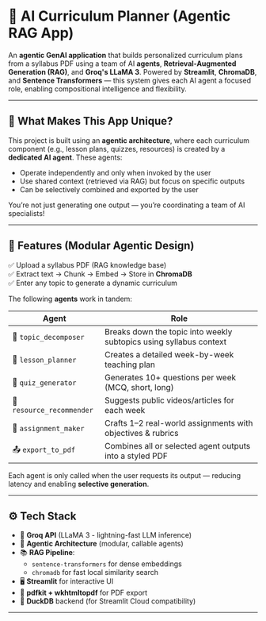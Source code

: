 # 🤖 AI Curriculum Planner (Agentic RAG App)

An **agentic GenAI application** that builds personalized curriculum plans from a syllabus PDF using a team of AI **agents**, **Retrieval-Augmented Generation (RAG)**, and **Groq's LLaMA 3**. Powered by **Streamlit**, **ChromaDB**, and **Sentence Transformers** — this system gives each AI agent a focused role, enabling compositional intelligence and flexibility.

---

## 🧠 What Makes This App Unique?

This project is built using an **agentic architecture**, where each curriculum component (e.g., lesson plans, quizzes, resources) is created by a **dedicated AI agent**. These agents:

- Operate independently and only when invoked by the user
- Use shared context (retrieved via RAG) but focus on specific outputs
- Can be selectively combined and exported by the user

You’re not just generating one output — you’re coordinating a team of AI specialists!

---

## 🔧 Features (Modular Agentic Design)

✅ Upload a syllabus PDF (RAG knowledge base)  
✅ Extract text → Chunk → Embed → Store in **ChromaDB**  
✅ Enter any topic to generate a dynamic curriculum  

The following **agents** work in tandem:

| Agent                | Role                                                                 |
|---------------------|----------------------------------------------------------------------|
| 🧩 `topic_decomposer`     | Breaks down the topic into weekly subtopics using syllabus context |
| 📘 `lesson_planner`       | Creates a detailed week-by-week teaching plan                     |
| 📝 `quiz_generator`       | Generates 10+ questions per week (MCQ, short, long)               |
| 🔗 `resource_recommender` | Suggests public videos/articles for each week                     |
| 📝 `assignment_maker`     | Crafts 1–2 real-world assignments with objectives & rubrics       |
| 📤 `export_to_pdf`        | Combines all or selected agent outputs into a styled PDF          |

Each agent is only called when the user requests its output — reducing latency and enabling **selective generation**.

---

## ⚙️ Tech Stack

- 💬 **Groq API** (LLaMA 3 - lightning-fast LLM inference)
- 🧠 **Agentic Architecture** (modular, callable agents)
- 📚 **RAG Pipeline**: 
  - `sentence-transformers` for dense embeddings  
  - `chromadb` for fast local similarity search  
- 🖥️ **Streamlit** for interactive UI  
- 📄 **pdfkit + wkhtmltopdf** for PDF export  
- 💾 **DuckDB** backend (for Streamlit Cloud compatibility)

---
